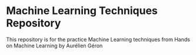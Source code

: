 # Machine Learning Techniques Repository 

This repository is for the practice Machine Learning techniques from Hands on Machine Learning by Aurélien Géron

 

